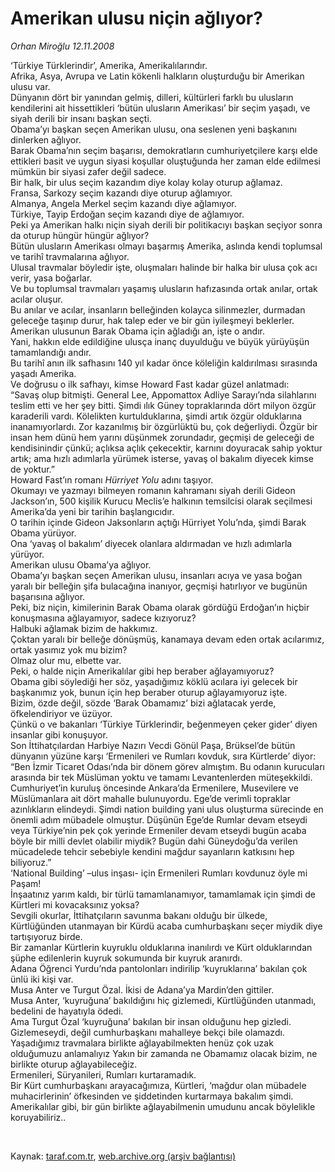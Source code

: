 # Amerikan ulusu niçin ağlıyor?

*Orhan Miroğlu 12.11.2008*

<div class="taraf_structure_2col_1zq">
<div class="margen_n">



 <p>‘Türkiye Türklerindir’, Amerika, Amerikalılarındır. <br/>Afrika, Asya, Avrupa ve Latin kökenli halkların oluşturduğu bir Amerikan ulusu var. <br/>Dünyanın dört bir yanından gelmiş, dilleri, kültürleri farklı bu ulusların kendilerini ait hissettikleri ‘bütün ulusların Amerikası’ bir seçim yaşadı, ve siyah derili bir insanı başkan seçti. <br/>Obama’yı başkan seçen Amerikan ulusu, ona seslenen yeni başkanını dinlerken ağlıyor. <br/>Barak Obama’nın seçim başarısı, demokratların cumhuriyetçilere karşı elde ettikleri basit ve uygun siyasi koşullar oluştuğunda her zaman elde edilmesi mümkün bir siyasi zafer değil sadece. <br/>Bir halk, bir ulus seçim kazandım diye kolay kolay oturup ağlamaz. <br/>Fransa, Sarkozy seçim kazandı diye oturup ağlamıyor. <br/>Almanya, Angela Merkel seçim kazandı diye ağlamıyor. <br/>Türkiye, Tayip Erdoğan seçim kazandı diye de ağlamıyor. <br/>Peki ya Amerikan halkı niçin siyah derili bir politikacıyı başkan seçiyor sonra da oturup hüngür hüngür ağlıyor? <br/>Bütün ulusların Amerikası olmayı başarmış Amerika, aslında kendi toplumsal ve tarihî travmalarına ağlıyor. <br/>Ulusal travmalar böyledir işte, oluşmaları halinde bir halka bir ulusa çok acı verir, yasa boğarlar. <br/>Ve bu toplumsal travmaları yaşamış ulusların hafızasında ortak anılar, ortak acılar oluşur. <br/>Bu anılar ve acılar, insanların belleğinden kolayca silinmezler, durmadan geleceğe taşınıp durur, hak talep eder ve bir gün iyileşmeyi beklerler. <br/>Amerikan ulusunun Barak Obama için ağladığı an, işte o andır. <br/>Yani, hakkın elde edildiğine ulusça inanç duyulduğu ve büyük yürüyüşün tamamlandığı andır. <br/>Bu tarihî anın ilk safhasını 140 yıl kadar önce köleliğin kaldırılması sırasında yaşadı Amerika. <br/>Ve doğrusu o ilk safhayı, kimse Howard Fast kadar güzel anlatmadı: <br/>“Savaş olup bitmişti. General Lee, Appomattox Adliye Sarayı’nda silahlarını teslim etti ve her şey bitti. Şimdi ılık Güney topraklarında dört milyon özgür karaderili vardı. Kölelikten kurtulduklarına, şimdi artık özgür olduklarına inanamıyorlardı. Zor kazanılmış bir özgürlüktü bu, çok değerliydi. Özgür bir insan hem dünü hem yarını düşünmek zorundadır, geçmişi de geleceği de kendisinindir çünkü; açlıksa açlık çekecektir, karnını doyuracak sahip yoktur artık; ama hızlı adımlarla yürümek isterse, yavaş ol bakalım diyecek kimse de yoktur.” <br/>Howard Fast’ın romanı <i>Hürriyet Yolu</i> adını taşıyor. <br/>Okumayı ve yazmayı bilmeyen romanın kahramanı siyah derili Gideon Jackson’ın, 500 kişilik Kurucu Meclis’e halkının temsilcisi olarak seçilmesi Amerika’da yeni bir tarihin başlangıcıdır. <br/>O tarihin içinde Gideon Jaksonların açtığı Hürriyet Yolu’nda, şimdi Barak Obama yürüyor. <br/>Ona ‘yavaş ol bakalım’ diyecek olanlara aldırmadan ve hızlı adımlarla yürüyor. <br/>Amerikan ulusu Obama’ya ağlıyor. <br/>Obama’yı başkan seçen Amerikan ulusu, insanları acıya ve yasa boğan yaralı bir belleğin şifa bulacağına inanıyor, geçmişi hatırlıyor ve bugünün başarısına ağlıyor. <br/>Peki, biz niçin, kimilerinin Barak Obama olarak gördüğü Erdoğan’ın hiçbir konuşmasına ağlayamıyor, sadece kızıyoruz? <br/>Halbuki ağlamak bizim de hakkımız. <br/>Çoktan yaralı bir belleğe dönüşmüş, kanamaya devam eden ortak acılarımız, ortak yasımız yok mu bizim? <br/>Olmaz olur mu, elbette var. <br/>Peki, o halde niçin Amerikalılar gibi hep beraber ağlayamıyoruz? <br/>Obama gibi söylediği her söz, yaşadığımız köklü acılara iyi gelecek bir başkanımız yok, bunun için hep beraber oturup ağlayamıyoruz işte. <br/>Bizim, özde değil, sözde ‘Barak Obamamız’ bizi ağlatacak yerde, öfkelendiriyor ve üzüyor. <br/>Çünkü o ve bakanları ‘Türkiye Türklerindir, beğenmeyen çeker gider’ diyen insanlar gibi konuşuyor. <br/>Son İttihatçılardan Harbiye Nazırı Vecdi Gönül Paşa, Brüksel’de bütün dünyanın yüzüne karşı ‘Ermenileri ve Rumları kovduk, sıra Kürtlerde’ diyor: <br/>“Ben İzmir Ticaret Odası’nda bir dönem görev almıştım. Bu odanın kurucuları arasında bir tek Müslüman yoktu ve tamamı Levantenlerden müteşekkildi. Cumhuriyet’in kuruluş öncesinde Ankara’da Ermenilere, Musevilere ve Müslümanlara ait dört mahalle bulunuyordu. Ege’de verimli topraklar azınlıkların elindeydi. Şimdi nation building yani ulus oluşturma sürecinde en önemli adım mübadele olmuştur. Düşünün Ege’de Rumlar devam etseydi veya Türkiye’nin pek çok yerinde Ermeniler devam etseydi bugün acaba böyle bir milli devlet olabilir miydik? Bugün dahi Güneydoğu’da verilen mücadelede tehcir sebebiyle kendini mağdur sayanların katkısını hep biliyoruz.” <br/>‘National Building’ –ulus inşası- için Ermenileri Rumları kovdunuz öyle mi Paşam! <br/>İnşaatınız yarım kaldı, bir türlü tamamlanamıyor, tamamlamak için şimdi de Kürtleri mi kovacaksınız yoksa? <br/>Sevgili okurlar, İttihatçıların savunma bakanı olduğu bir ülkede, Kürtlüğünden utanmayan bir Kürdü acaba cumhurbaşkanı seçer miydik diye tartışıyoruz birde. <br/>Bir zamanlar Kürtlerin kuyruklu olduklarına inanılırdı ve Kürt olduklarından şüphe edilenlerin kuyruk sokumunda bir kuyruk aranırdı. <br/>Adana Öğrenci Yurdu’nda pantolonları indirilip ‘kuyruklarına’ bakılan çok ünlü iki kişi var. <br/>Musa Anter ve Turgut Özal. İkisi de Adana’ya Mardin’den gittiler. <br/>Musa Anter, ‘kuyruğuna’ bakıldığını hiç gizlemedi, Kürtlüğünden utanmadı, bedelini de hayatıyla ödedi. <br/>Ama Turgut Özal ‘kuyruğuna’ bakılan bir insan olduğunu hep gizledi. <br/>Gizlemeseydi, değil cumhurbaşkanı mahalleye bekçi bile olamazdı. <br/>Yaşadığımız travmalara birlikte ağlayabilmekten henüz çok uzak olduğumuzu anlamalıyız Yakın bir zamanda ne Obamamız olacak bizim, ne birlikte oturup ağlayabileceğiz. <br/>Ermenileri, Süryanileri, Rumları kurtaramadık. <br/>Bir Kürt cumhurbaşkanı arayacağımıza, Kürtleri, ‘mağdur olan mübadele muhacirlerinin’ öfkesinden ve şiddetinden kurtarmaya bakalım şimdi. <br/>Amerikalılar gibi, bir gün birlikte ağlayabilmenin umudunu ancak böylelikle koruyabiliriz..</p>

<br/>


<div id="taraf_not">
</div>

</div>


</div>

Kaynak: [taraf.com.tr](http://taraf.com.tr:80/makale/2643.htm), [web.archive.org (arşiv bağlantısı)](http://web.archive.org/web/20090131222651/http://taraf.com.tr:80/makale/2643.htm)
